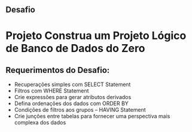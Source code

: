 
## Desafio

# Projeto Construa um Projeto Lógico de Banco de Dados do Zero

## Requerimentos do Desafio:
-   Recuperações simples com SELECT Statement 
-   Filtros com WHERE Statement
-   Crie expressões para gerar atributos derivados 
-   Defina ordenações dos dados com ORDER BY 
-   Condições de filtros aos grupos – HAVING Statement 
-   Crie junções entre tabelas para fornecer uma perspectiva mais complexa dos dados
